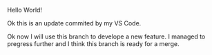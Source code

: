 Hello World!

Ok this is an update commited by my VS Code.

Ok now I will use this branch to develope a new feature.
I managed to pregress further and I think this branch is ready for a merge.